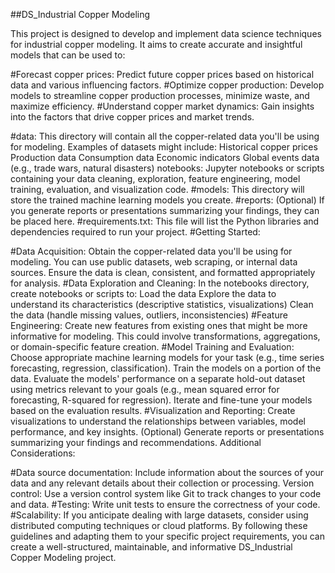 

##DS_Industrial Copper Modeling

This project is designed to develop and implement data science techniques for industrial copper modeling. It aims to create accurate and insightful models that can be used to:

#Forecast copper prices:
 Predict future copper prices based on historical data and various influencing factors.
#Optimize copper production: 
 Develop models to streamline copper production processes, minimize waste, and maximize efficiency.
#Understand copper market dynamics:
 Gain insights into the factors that drive copper prices and market trends.

#data: 
This directory will contain all the copper-related data you'll be using for modeling. Examples of datasets might include:
Historical copper prices
Production data
Consumption data
Economic indicators
Global events data (e.g., trade wars, natural disasters)
notebooks: Jupyter notebooks or scripts containing your data cleaning, exploration, feature engineering, model training, evaluation, and visualization code.
#models: 
This directory will store the trained machine learning models you create.
#reports: 
(Optional) If you generate reports or presentations summarizing your findings, they can be placed here.
#requirements.txt: 
This file will list the Python libraries and dependencies required to run your project.
#Getting Started:


#Data Acquisition:
Obtain the copper-related data you'll be using for modeling. You can use public datasets, web scraping, or internal data sources.
Ensure the data is clean, consistent, and formatted appropriately for analysis.
#Data Exploration and Cleaning:
In the notebooks directory, create notebooks or scripts to:
Load the data
Explore the data to understand its characteristics (descriptive statistics, visualizations)
Clean the data (handle missing values, outliers, inconsistencies)
#Feature Engineering:
Create new features from existing ones that might be more informative for modeling.
This could involve transformations, aggregations, or domain-specific feature creation.
#Model Training and Evaluation:
Choose appropriate machine learning models for your task (e.g., time series forecasting, regression, classification).
Train the models on a portion of the data.
Evaluate the models' performance on a separate hold-out dataset using metrics relevant to your goals (e.g., mean squared error for forecasting, R-squared for regression).
Iterate and fine-tune your models based on the evaluation results.
#Visualization and Reporting:
Create visualizations to understand the relationships between variables, model performance, and key insights.
(Optional) Generate reports or presentations summarizing your findings and recommendations.
Additional Considerations:

#Data source documentation:
 Include information about the sources of your data and any relevant details about their collection or processing.
Version control: Use a version control system like Git to track changes to your code and data.
#Testing:
 Write unit tests to ensure the correctness of your code.
#Scalability:
If you anticipate dealing with large datasets, consider using distributed computing techniques or cloud platforms.
By following these guidelines and adapting them to your specific project requirements, you can create a well-structured, maintainable, and informative DS_Industrial Copper Modeling project.
